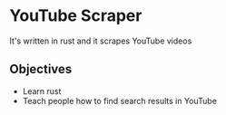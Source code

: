 # YouTube Scraper
It's written in rust and it scrapes YouTube videos

## Objectives
- Learn rust
- Teach people how to find search results in YouTube
